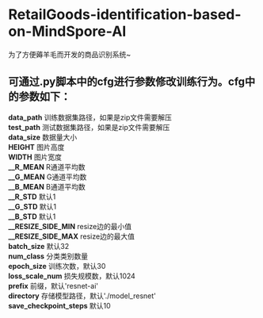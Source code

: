 # RetailGoods-identification-based-on-MindSpore-AI
为了方便薅羊毛而开发的商品识别系统~
## 可通过.py脚本中的cfg进行参数修改训练行为。cfg中的参数如下：
**data_path**         训练数据集路径，如果是zip文件需要解压  
**test_path**         测试数据集路径，如果是zip文件需要解压  
**data_size**         数据量大小  
**HEIGHT**            图片高度  
**WIDTH**             图片宽度  
**__R_MEAN**          R通道平均数  
**__G_MEAN**          G通道平均数  
**__B_MEAN**          B通道平均数  
**__R_STD**           默认1  
**__G_STD**           默认1  
**__B_STD**           默认1  
**__RESIZE_SIDE_MIN** resize边的最小值  
**__RESIZE_SIDE_MAX** resize边的最大值  
**batch_size**        默认32  
**num_class**         分类类别数量  
**epoch_size**        训练次数，默认30  
**loss_scale_num**    损失规模数，默认1024  
**prefix**            前缀，默认'resnet-ai'  
**directory**         存储模型路径，默认'./model_resnet'  
**save_checkpoint_steps**  默认10  
